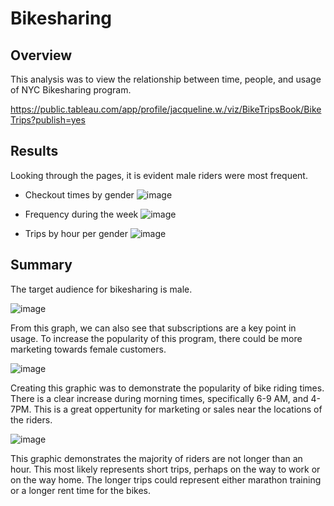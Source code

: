 # Bikesharing
## Overview
This analysis was to view the relationship between time, people, and usage of NYC Bikesharing program. 

https://public.tableau.com/app/profile/jacqueline.w./viz/BikeTripsBook/BikeTrips?publish=yes

## Results
Looking through the pages, it is evident male riders were most frequent. 
* Checkout times by gender
![image](https://user-images.githubusercontent.com/106329824/196692854-b2f7502f-5b6e-4c9a-b167-7d723a68a42f.png)

* Frequency during the week
![image](https://user-images.githubusercontent.com/106329824/196693960-f9da3bc0-3ac7-459b-a6e6-86b4fb4bf960.png)

* Trips by hour per gender
![image](https://user-images.githubusercontent.com/106329824/196693201-e5889053-cd30-448d-8aaa-6ffd38aa10fd.png)

## Summary
The target audience for bikesharing is male. 

![image](https://user-images.githubusercontent.com/106329824/196694761-563672c5-c232-45de-bca1-2a726f0db0c2.png)

From this graph, we can also see that subscriptions are a key point in usage. To increase the popularity of this program, there could be more marketing towards female customers.

![image](https://user-images.githubusercontent.com/106329824/196695301-db4c4e6d-fd02-4c08-bdac-1cdb6e05dff7.png)

Creating this graphic was to demonstrate the popularity of bike riding times. There is a clear increase during morning times, specifically 6-9 AM, and 4-7PM. This is a great oppertunity for marketing or sales near the locations of the riders. 

![image](https://user-images.githubusercontent.com/106329824/196695855-f9f05ecf-7a5e-496f-8ec0-ab795e6af5ff.png)

This graphic demonstrates the majority of riders are not longer than an hour. This most likely represents short trips, perhaps on the way to work or on the way home. The longer trips could represent either marathon training or a longer rent time for the bikes.
